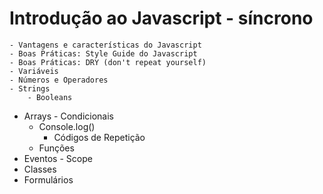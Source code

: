  # Introdução ao Javascript - síncrono
    - Vantagens e características do Javascript 
    - Boas Práticas: Style Guide do Javascript 
    - Boas Práticas: DRY (don't repeat yourself) 
    - Variáveis
    - Números e Operadores 
    - Strings 
        - Booleans 
 - Arrays 
        - Condicionais 
    - Console.log() 
        - Códigos de Repetição 
    - Funções 
 - Eventos 
        - Scope 
 - Classes 
 - Formulários 
                            